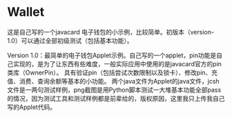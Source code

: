 # Wallet
这是自己写的一个javacard 电子钱包的小示例，比较简单。初版本（version-1.0）可以通过全部初级测试（包括基本功能）。

Version 1.0：最简单的电子钱包Applet示例。自己写的一个applet，pin功能是自己实现的，是为了让东西有些难度，一般实际应用中使用的是javacard官方的pin类库（OwnerPin）。
具有验证pin（包括尝试次数限制以及锁卡）、修改pin、充值、消费、查询余额等基本的小功能。
两个java文件为Applet的java文件，jcsh文件是一两句测试样例，png截图是用Python脚本测试一大堆基本功能全部pass的情况，因为测试工具和测试样例都是前辈给的，版权原因，这里我只上传我自己写的Applet代码。
